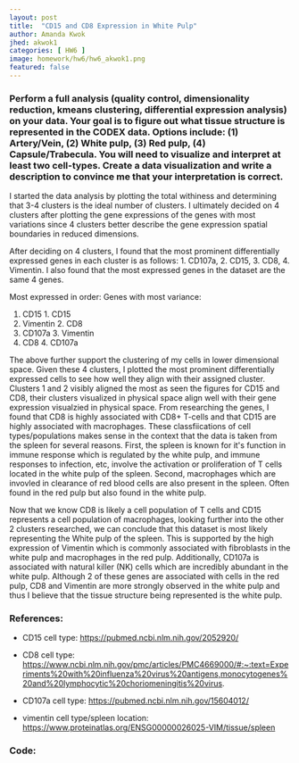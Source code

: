 ```yaml
---
layout: post
title:  "CD15 and CD8 Expression in White Pulp"
author: Amanda Kwok
jhed: akwok1
categories: [ HW6 ]
image: homework/hw6/hw6_akwok1.png
featured: false
---
```


### Perform a full analysis (quality control, dimensionality reduction, kmeans clustering, differential expression analysis) on your data. Your goal is to figure out what tissue structure is represented in the CODEX data. Options include: (1) Artery/Vein, (2) White pulp, (3) Red pulp, (4) Capsule/Trabecula. You will need to visualize and interpret at least two cell-types. Create a data visualization and write a description to convince me that your interpretation is correct. 

I started the data analysis by plotting the total withiness and determining that 3-4 clusters is the ideal number of clusters. I ultimately decided on 4 clusters after plotting the gene expressions of the genes with most variations since 4 clusters better describe the gene expression spatial boundaries in reduced dimensions. 

After deciding on 4 clusters, I found that the most prominent differentially expressed genes in each cluster is as follows: 1. CD107a, 2. CD15, 3. CD8, 4. Vimentin. I also found that the most expressed genes in the dataset are the same 4 genes.

Most expressed in order:      Genes with most variance:
1. CD15                       1. CD15
2. Vimentin                   2. CD8
3. CD107a                     3. Vimentin
4. CD8                        4. CD107a

The above further support the clustering of my cells in lower dimensional space. Given these 4 clusters, I plotted the most prominent differentially expressed cells to see how well they align with their assigned cluster. Clusters 1 and 2 visibly aligned the most as seen the figures for CD15 and CD8, their clusters visualized in physical space align well with their gene expression visualzied in physical space. From researching the genes, I found that CD8 is highly associated with CD8+ T-cells and that CD15 are highly associated with macrophages. These classfiications of cell types/populations makes sense in the context that the data is taken from the spleen for several reasons. First, the spleen is known for it's function in immune response which is regulated by the white pulp, and immune responses to infection, etc, involve the activation or proliferation of T cells located in the white pulp of the spleen. Second, macrophages which are invovled in clearance of red blood cells are also present in the spleen. Often found in the red pulp but also found in the white pulp. 

Now that we know CD8 is likely a cell population of T cells and CD15 represents a cell population of macrophages, looking further into the other 2 clusters researched, we can conclude that this dataset is most likely representing the White pulp of the spleen. This is supported by the high expression of Vimentin which is commonly associated with fibroblasts in the white pulp and macrophages in the red pulp. Additionally, CD107a is associated with natural killer (NK) cells which are incredibly abundant in the white pulp. Although 2 of these genes are associated with cells in the red pulp, CD8 and Vimentin are more strongly observed in the white pulp and thus I believe that the tissue structure being represented is the white pulp. 



### References:
- CD15 cell type: https://pubmed.ncbi.nlm.nih.gov/2052920/
- CD8 cell type: https://www.ncbi.nlm.nih.gov/pmc/articles/PMC4669000/#:~:text=Experiments%20with%20influenza%20virus%20antigens,monocytogenes%20and%20lymphocytic%20choriomeningitis%20virus.

- CD107a cell type: https://pubmed.ncbi.nlm.nih.gov/15604012/
- vimentin cell type/spleen location: https://www.proteinatlas.org/ENSG00000026025-VIM/tissue/spleen 

### Code:






